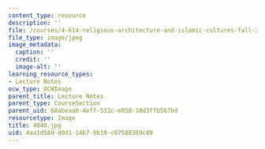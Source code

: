 ```yaml
---
content_type: resource
description: ''
file: /courses/4-614-religious-architecture-and-islamic-cultures-fall-2002/4aa1d58dd0d114b79b19c07580369c89_4040.jpg
file_type: image/jpeg
image_metadata:
  caption: ''
  credit: ''
  image-alt: ''
learning_resource_types:
- Lecture Notes
ocw_type: OCWImage
parent_title: Lecture Notes
parent_type: CourseSection
parent_uid: 68abeaab-4eff-532c-e858-18d3ffb567bd
resourcetype: Image
title: 4040.jpg
uid: 4aa1d58d-d0d1-14b7-9b19-c07580369c89
---
```

